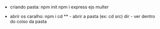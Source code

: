 - criando pasta:
npm init
npm i express ejs multer

- abrir os caralho:
npm i
cd ** - abrir a pasta (ex: cd src) 
dir - ver dentro do coiso da pasta
